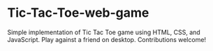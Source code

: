 # Tic-Tac-Toe-web-game
Simple implementation of Tic Tac Toe game using HTML, CSS, and JavaScript. Play against a friend on desktop. Contributions welcome!

